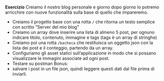 **Esercizio**
Creiamo il nostro blog personale e giorno dopo giorno lo potremo arricchire con nuove funzionalità sulla base di quello che impareremo.
- Creiamo il progetto base con una rotta `/` che ritorna un testo semplice con scritto ”Server del mio blog”
- Creiamo un array dove inserire una lista di almeno 5 post, per ognuno indicare titolo, contenuto, immagine e tags (tags è un array di stringhe)
- Creiamo poi una rotta `/bacheca` che restituisca un oggetto json con la lista dei post e il conteggio, partendo da un array.
- Configuriamo gli asset statici sull’applicazione in modo che si possano visualizzare le immagini associate ad ogni post.
- Testare su postman
Bonus:
- salvare i post in un file json, quindi leggere questi dati dal file prima di inviarli.
